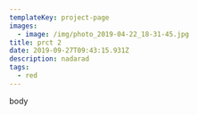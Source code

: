 ```yaml
---
templateKey: project-page
images:
  - image: /img/photo_2019-04-22_18-31-45.jpg
title: prct 2
date: 2019-09-27T09:43:15.931Z
description: nadarad
tags:
  - red
---
```

body
